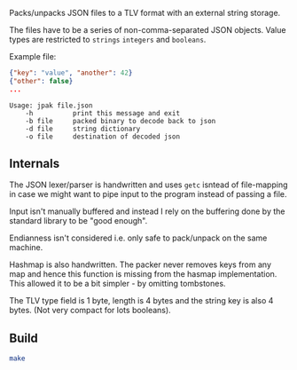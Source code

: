 Packs/unpacks JSON files to a TLV format with an external string storage.

The files have to be a series of non-comma-separated JSON objects.
Value types are restricted to `strings` `integers` and `booleans`.

Example file:
```json
{"key": "value", "another": 42}
{"other": false}
...
```
```
Usage: jpak file.json
    -h          print this message and exit
    -b file     packed binary to decode back to json
    -d file     string dictionary
    -o file     destination of decoded json
```

## Internals

The JSON lexer/parser is handwritten and uses `getc` isntead of file-mapping in case we might want to pipe input to the program instead of passing a file.

Input isn't manually buffered and instead I rely on the buffering done by the standard library to be "good enough".

Endianness isn't considered i.e. only safe to pack/unpack on the same machine.

Hashmap is also handwritten. The packer never removes keys from any map and hence this function is missing from the hasmap implementation. This allowed it to be a bit simpler - by omitting tombstones.

The TLV type field is 1 byte, length is 4 bytes and the string key is also 4 bytes. (Not very compact for lots booleans).

## Build

```bash
make
```
